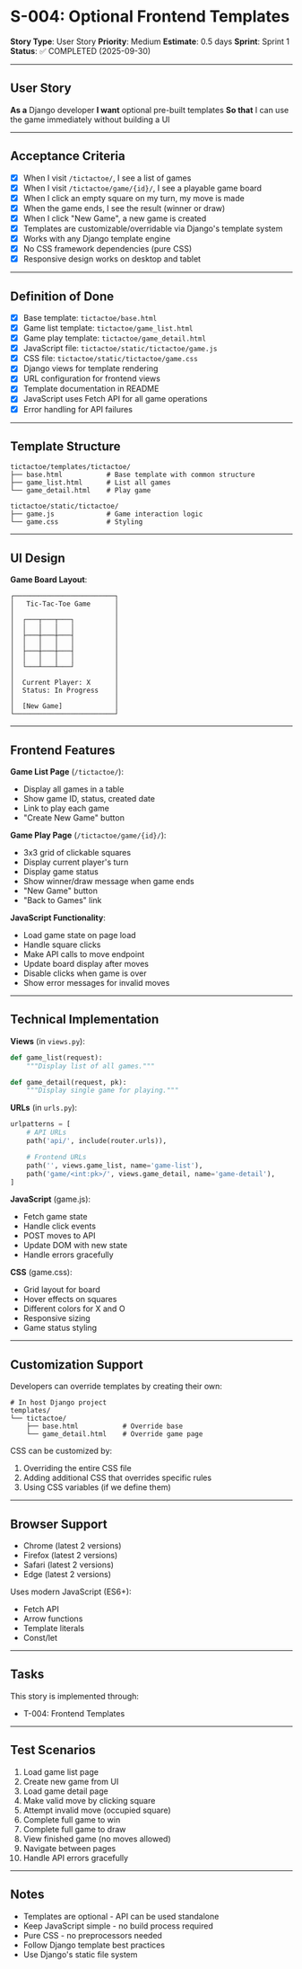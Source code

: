 # S-004: Optional Frontend Templates

**Story Type**: User Story
**Priority**: Medium
**Estimate**: 0.5 days
**Sprint**: Sprint 1
**Status**: ✅ COMPLETED (2025-09-30)

---

## User Story

**As a** Django developer
**I want** optional pre-built templates
**So that** I can use the game immediately without building a UI

---

## Acceptance Criteria

- [x] When I visit `/tictactoe/`, I see a list of games
- [x] When I visit `/tictactoe/game/{id}/`, I see a playable game board
- [x] When I click an empty square on my turn, my move is made
- [x] When the game ends, I see the result (winner or draw)
- [x] When I click "New Game", a new game is created
- [x] Templates are customizable/overridable via Django's template system
- [x] Works with any Django template engine
- [x] No CSS framework dependencies (pure CSS)
- [x] Responsive design works on desktop and tablet

---

## Definition of Done

- [x] Base template: `tictactoe/base.html`
- [x] Game list template: `tictactoe/game_list.html`
- [x] Game play template: `tictactoe/game_detail.html`
- [x] JavaScript file: `tictactoe/static/tictactoe/game.js`
- [x] CSS file: `tictactoe/static/tictactoe/game.css`
- [x] Django views for template rendering
- [x] URL configuration for frontend views
- [x] Template documentation in README
- [x] JavaScript uses Fetch API for all game operations
- [x] Error handling for API failures

---

## Template Structure

```
tictactoe/templates/tictactoe/
├── base.html           # Base template with common structure
├── game_list.html      # List all games
└── game_detail.html    # Play game

tictactoe/static/tictactoe/
├── game.js             # Game interaction logic
└── game.css            # Styling
```

---

## UI Design

**Game Board Layout**:
```
┌─────────────────────────┐
│   Tic-Tac-Toe Game      │
│                         │
│  ┌───┬───┬───┐          │
│  │   │   │   │          │
│  ├───┼───┼───┤          │
│  │   │   │   │          │
│  ├───┼───┼───┤          │
│  │   │   │   │          │
│  └───┴───┴───┘          │
│                         │
│  Current Player: X      │
│  Status: In Progress    │
│                         │
│  [New Game]             │
└─────────────────────────┘
```

---

## Frontend Features

**Game List Page** (`/tictactoe/`):
- Display all games in a table
- Show game ID, status, created date
- Link to play each game
- "Create New Game" button

**Game Play Page** (`/tictactoe/game/{id}/`):
- 3x3 grid of clickable squares
- Display current player's turn
- Display game status
- Show winner/draw message when game ends
- "New Game" button
- "Back to Games" link

**JavaScript Functionality**:
- Load game state on page load
- Handle square clicks
- Make API calls to move endpoint
- Update board display after moves
- Disable clicks when game is over
- Show error messages for invalid moves

---

## Technical Implementation

**Views** (in `views.py`):
```python
def game_list(request):
    """Display list of all games."""

def game_detail(request, pk):
    """Display single game for playing."""
```

**URLs** (in `urls.py`):
```python
urlpatterns = [
    # API URLs
    path('api/', include(router.urls)),

    # Frontend URLs
    path('', views.game_list, name='game-list'),
    path('game/<int:pk>/', views.game_detail, name='game-detail'),
]
```

**JavaScript** (game.js):
- Fetch game state
- Handle click events
- POST moves to API
- Update DOM with new state
- Handle errors gracefully

**CSS** (game.css):
- Grid layout for board
- Hover effects on squares
- Different colors for X and O
- Responsive sizing
- Game status styling

---

## Customization Support

Developers can override templates by creating their own:
```
# In host Django project
templates/
└── tictactoe/
    ├── base.html           # Override base
    └── game_detail.html    # Override game page
```

CSS can be customized by:
1. Overriding the entire CSS file
2. Adding additional CSS that overrides specific rules
3. Using CSS variables (if we define them)

---

## Browser Support

- Chrome (latest 2 versions)
- Firefox (latest 2 versions)
- Safari (latest 2 versions)
- Edge (latest 2 versions)

Uses modern JavaScript (ES6+):
- Fetch API
- Arrow functions
- Template literals
- Const/let

---

## Tasks

This story is implemented through:
- T-004: Frontend Templates

---

## Test Scenarios

1. Load game list page
2. Create new game from UI
3. Load game detail page
4. Make valid move by clicking square
5. Attempt invalid move (occupied square)
6. Complete full game to win
7. Complete full game to draw
8. View finished game (no moves allowed)
9. Navigate between pages
10. Handle API errors gracefully

---

## Notes

- Templates are optional - API can be used standalone
- Keep JavaScript simple - no build process required
- Pure CSS - no preprocessors needed
- Follow Django template best practices
- Use Django's static file system
